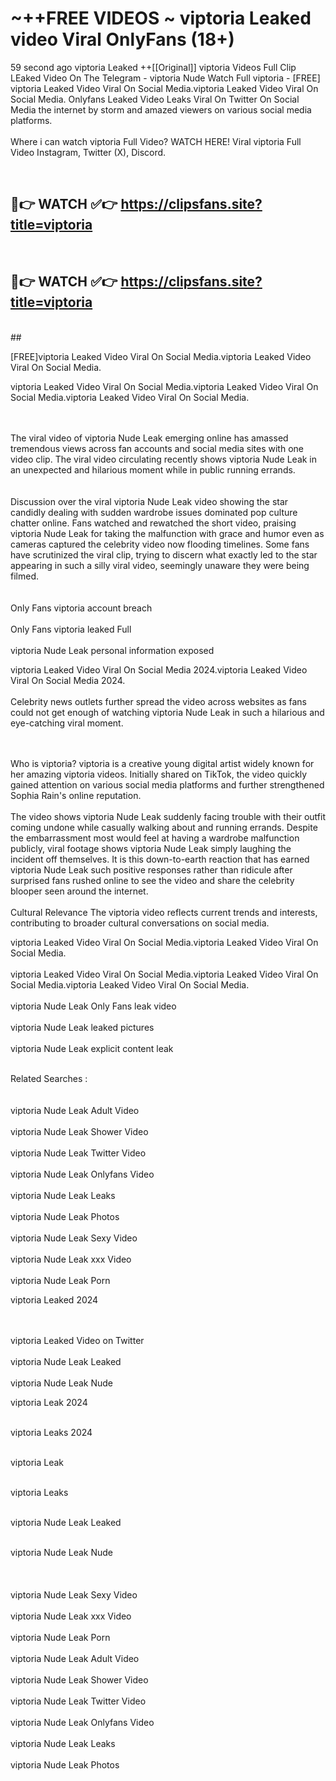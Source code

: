 # ~++FREE VIDEOS ~ viptoria Leaked video Viral OnlyFans (18+)<br>


59 second ago viptoria Leaked ++[[Original]] viptoria Videos Full Clip LEaked Video On The Telegram  - viptoria Nude  Watch Full viptoria - [FREE] viptoria Leaked Video Viral On Social Media.viptoria Leaked Video Viral On Social Media.   Onlyfans Leaked Video Leaks Viral On Twitter On Social Media the internet by storm and amazed viewers on various social media platforms. <br><br>
Where i can watch viptoria Full Video? WATCH HERE! Viral viptoria Full Video Instagram, Twitter (X), Discord. <br>


 <br>

##  🔴👉 WATCH ✅👉  <a href="https://clipsfans.site?title=viptoria&ref=git">https://clipsfans.site?title=viptoria</a> <br>
  <br>

##  🔴👉 WATCH ✅👉  <a href="https://clipsfans.site?title=viptoria&ref=git">https://clipsfans.site?title=viptoria</a> <br>
  <br>
  ##



[FREE]viptoria Leaked Video Viral On Social Media.viptoria Leaked Video Viral On Social Media. <br>

viptoria Leaked Video Viral On Social Media.viptoria Leaked Video Viral On Social Media.viptoria Leaked Video Viral On Social Media. <br>


  <br>

  <br>
The viral video of viptoria Nude Leak emerging online has amassed tremendous views across fan accounts and social media sites with one video clip. The viral video circulating recently shows viptoria Nude Leak in an unexpected and hilarious moment while in public running errands.<br>
<br>


<br>
Discussion over the viral viptoria Nude Leak video showing the star candidly dealing with sudden wardrobe issues dominated pop culture chatter online. Fans watched and rewatched the short video, praising viptoria Nude Leak for taking the malfunction with grace and humor even as cameras captured the celebrity video now flooding timelines. Some fans have scrutinized the viral clip, trying to discern what exactly led to the star appearing in such a silly viral video, seemingly unaware they were being filmed.<br>
<br>
<br> 
Only Fans viptoria account breach<br>
<br>
Only Fans viptoria leaked Full <br>
<br>
viptoria Nude Leak personal information exposed<br>

viptoria Leaked Video Viral On Social Media 2024.viptoria Leaked Video Viral On Social Media 2024. <br>
<br>
Celebrity news outlets further spread the video across websites as fans could not get enough of watching viptoria Nude Leak in such a hilarious and eye-catching viral moment.<br>
<br>

<br>
Who is viptoria? viptoria is a creative young digital artist widely known for her amazing viptoria videos. Initially shared on TikTok, the video quickly gained attention on various social media platforms and further strengthened Sophia Rain's online reputation.<br>
<br>
The video shows viptoria Nude Leak suddenly facing trouble with their outfit coming undone while casually walking about and running errands. Despite the embarrassment most would feel at having a wardrobe malfunction publicly, viral footage shows viptoria Nude Leak simply laughing the incident off themselves. It is this down-to-earth reaction that has earned viptoria Nude Leak such positive responses rather than ridicule after surprised fans rushed online to see the video and share the celebrity blooper seen around the internet.<br>
<br>
Cultural Relevance The viptoria video reflects current trends and interests, contributing to broader cultural conversations on social media.<br>

viptoria Leaked Video Viral On Social Media.viptoria Leaked Video Viral On Social Media.<br>
<br>
viptoria Leaked Video Viral On Social Media.viptoria Leaked Video Viral On Social Media.viptoria Leaked Video Viral On Social Media.<br>
<br>
viptoria Nude Leak Only Fans leak video<br>
<br>
viptoria Nude Leak leaked pictures<br>
<br>
viptoria Nude Leak explicit content leak<br>


<br>
Related Searches :<br>
<br>

<br>
viptoria Nude Leak Adult Video<br>
<br>
viptoria Nude Leak Shower Video<br>
<br>
viptoria Nude Leak Twitter Video<br>
<br>
viptoria Nude Leak Onlyfans Video<br>
<br>
viptoria Nude Leak Leaks<br>
<br>
viptoria Nude Leak Photos<br>

<br>
viptoria Nude Leak Sexy Video<br>
<br>
viptoria Nude Leak xxx Video<br>
<br>
viptoria Nude Leak Porn<br>

viptoria  Leaked 2024 <br> <br>
<br>

viptoria Leaked Video on Twitter <br>
<br>
viptoria Nude Leak Leaked<br>
<br>
viptoria Nude Leak Nude<br>


viptoria  Leak 2024 <br> <br>



viptoria  Leaks 2024 <br> <br>



 
viptoria  Leak<br> <br>



viptoria  Leaks<br> <br>


viptoria Nude Leak Leaked<br> <br>

viptoria Nude Leak Nude<br> <br>
<br> <br>
viptoria Nude Leak Sexy Video
<br> <br>
viptoria Nude Leak xxx Video
<br> <br>
viptoria Nude Leak Porn
<br> <br>
viptoria Nude Leak Adult Video
<br> <br>
viptoria Nude Leak Shower Video
<br> <br>
viptoria Nude Leak Twitter Video
<br> <br>
viptoria Nude Leak Onlyfans Video
<br> <br>
viptoria Nude Leak Leaks
<br> <br>
viptoria Nude Leak Photos






</p>




 



</p>










